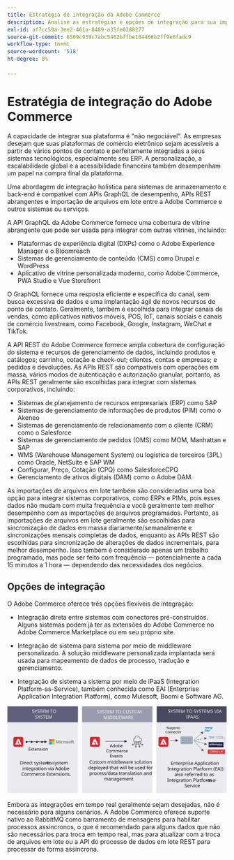 ```yaml
---
title: Estratégia de integração da Adobe Commerce
description: Analise as estratégias e opções de integração para sua implementação do Adobe Commerce.
exl-id: af7cc59a-3ee2-461a-8489-a35fe0288277
source-git-commit: 6509c939c7abc5462bffbe104466b2ff9e6fadc9
workflow-type: tm+mt
source-wordcount: '518'
ht-degree: 0%

---
```


# Estratégia de integração do Adobe Commerce

A capacidade de integrar sua plataforma é &quot;não negociável&quot;. As empresas desejam que suas plataformas de comércio eletrônico sejam acessíveis a partir de vários pontos de contato e perfeitamente integradas a seus sistemas tecnológicos, especialmente seu ERP. A personalização, a escalabilidade global e a acessibilidade financeira também desempenham um papel na compra final da plataforma.

Uma abordagem de integração holística para sistemas de armazenamento e back-end é compatível com APIs GraphQL de desempenho, APIs REST abrangentes e importação de arquivos em lote entre a Adobe Commerce e outros sistemas ou serviços.

A API GraphQL da Adobe Commerce fornece uma cobertura de vitrine abrangente que pode ser usada para integrar com outras vitrines, incluindo:

- Plataformas de experiência digital (DXPs) como o Adobe Experience Manager e o Bloomreach
- Sistemas de gerenciamento de conteúdo (CMS) como Drupal e WordPress
- Aplicativo de vitrine personalizada moderno, como Adobe Commerce, PWA Studio e Vue Storefront

O GraphQL fornece uma resposta eficiente e específica do canal, sem busca excessiva de dados e uma implantação ágil de novos recursos de ponto de contato. Geralmente, também é escolhida para integrar canais de vendas, como aplicativos nativos móveis, POS, IoT, canais sociais e canais de comércio livestream, como Facebook, Google, Instagram, WeChat e TikTok.

A API REST do Adobe Commerce fornece ampla cobertura de configuração do sistema e recursos de gerenciamento de dados, incluindo produtos e catálogos; carrinho, cotação e check-out; clientes, contas e empresas; e pedidos e devoluções. As APIs REST são compatíveis com operações em massa, vários modos de autenticação e autorização granular, portanto, as APIs REST geralmente são escolhidas para integrar com sistemas corporativos, incluindo:

- Sistemas de planejamento de recursos empresariais (ERP) como SAP
- Sistemas de gerenciamento de informações de produtos (PIM) como o Akeneo
- Sistemas de gerenciamento de relacionamento com o cliente (CRM) como o Salesforce
- Sistemas de gerenciamento de pedidos (OMS) como MOM, Manhattan e SAP
- WMS (Warehouse Management System) ou logística de terceiros (3PL) como Oracle, NetSuite e SAP WM
- Configurar, Preço, Cotação (CPQ) como SalesforceCPQ
- Gerenciamento de ativos digitais (DAM) como o Adobe DAM.

As importações de arquivos em lote também são consideradas uma boa opção para integrar sistemas corporativos, como ERPs e PIMs, pois esses dados não mudam com muita frequência e você geralmente tem melhor desempenho com as importações de arquivos programados. Portanto, as importações de arquivos em lote geralmente são escolhidas para sincronização de dados em massa diariamente/semanalmente e sincronizações mensais completas de dados, enquanto as APIs REST são escolhidas para sincronização de alterações de dados incrementais, para melhor desempenho. Isso também é considerado apenas um trabalho programado, mas pode ser feito com frequência — potencialmente a cada 15 minutos a 1 hora — dependendo das necessidades dos negócios.

## Opções de integração

O Adobe Commerce oferece três opções flexíveis de integração:

- Integração direta entre sistemas com conectores pré-construídos. Alguns sistemas podem já ter as extensões do Adobe Commerce no Adobe Commerce Marketplace ou em seu próprio site.

- Integração de sistema para sistema por meio de middleware personalizado. A solução middleware personalizada implantada será usada para mapeamento de dados de processo, tradução e gerenciamento.

- Integração de sistema a sistema por meio de iPaaS (Integration Platform-as-Service), também conhecida como EAI (Enterprise Application Integration Platform), como Mulesoft, Boomi e Software AG.

![Opções de integração do Adobe Commerce](../../assets/playbooks/integration-options.svg)

Embora as integrações em tempo real geralmente sejam desejadas, não é necessário para alguns cenários. A Adobe Commerce oferece suporte nativo ao RabbitMQ como barramento de mensagens para habilitar processos assíncronos, o que é recomendado para alguns dados que não são necessários para troca em tempo real, mas para atualizar com a troca de arquivos em lote ou a API do processo de dados em lote REST para processar de forma assíncrona.
